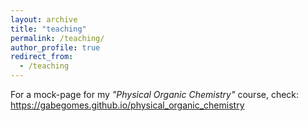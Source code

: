 ```yaml
---
layout: archive
title: "teaching"
permalink: /teaching/
author_profile: true
redirect_from:
  - /teaching
---
```


For a mock-page for my _"Physical Organic Chemistry"_ course, check: https://gabegomes.github.io/physical_organic_chemistry
